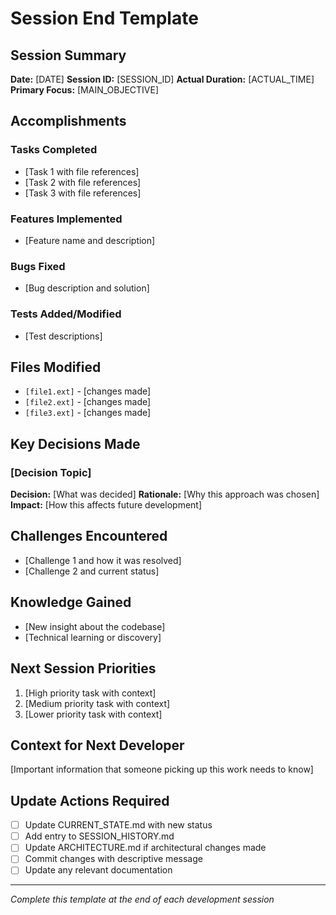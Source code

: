 # Session End Template

## Session Summary
**Date:** [DATE]
**Session ID:** [SESSION_ID]
**Actual Duration:** [ACTUAL_TIME]
**Primary Focus:** [MAIN_OBJECTIVE]

## Accomplishments
### Tasks Completed
- [Task 1 with file references]
- [Task 2 with file references] 
- [Task 3 with file references]

### Features Implemented
- [Feature name and description]

### Bugs Fixed
- [Bug description and solution]

### Tests Added/Modified
- [Test descriptions]

## Files Modified
- `[file1.ext]` - [changes made]
- `[file2.ext]` - [changes made]
- `[file3.ext]` - [changes made]

## Key Decisions Made
### [Decision Topic]
**Decision:** [What was decided]
**Rationale:** [Why this approach was chosen]
**Impact:** [How this affects future development]

## Challenges Encountered
- [Challenge 1 and how it was resolved]
- [Challenge 2 and current status]

## Knowledge Gained
- [New insight about the codebase]
- [Technical learning or discovery]

## Next Session Priorities
1. [High priority task with context]
2. [Medium priority task with context]
3. [Lower priority task with context]

## Context for Next Developer
[Important information that someone picking up this work needs to know]

## Update Actions Required
- [ ] Update CURRENT_STATE.md with new status
- [ ] Add entry to SESSION_HISTORY.md
- [ ] Update ARCHITECTURE.md if architectural changes made
- [ ] Commit changes with descriptive message
- [ ] Update any relevant documentation

---
*Complete this template at the end of each development session*